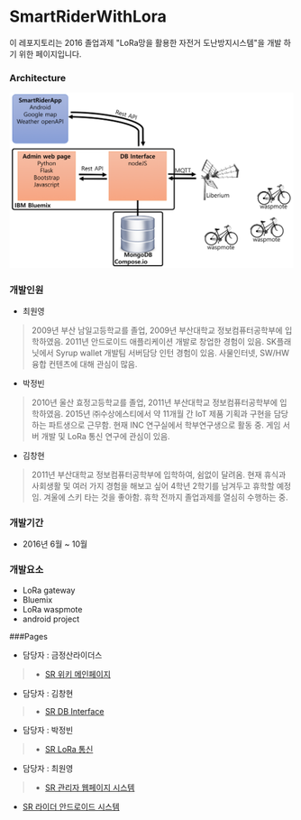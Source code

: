 # SmartRiderWithLora
이 레포지토리는 2016 졸업과제 "LoRa망을 활용한 자전거 도난방지시스템"을 개발 하기 위한 페이지입니다.

### Architecture
![architecture](https://github.com/AndersonChoi/SmartRiderWithLora/blob/master/Architecture/architecture%20screenshot.png)


### 개발인원
* 최원영

>2009년 부산 남일고등학교를 졸업, 2009년 부산대학교 정보컴퓨터공학부에 입학하였음. 2011년 안드로이드 애플리케이션 개발로 창업한 경험이 있음. SK플래닛에서 Syrup wallet 개발팀 서버담당 인턴 경험이 있음. 사물인터넷, SW/HW융합 컨텐츠에 대해 관심이 많음. 

* 박정빈

>2010년 울산 효정고등학교를 졸업, 2011년 부산대학교 정보컴퓨터공학부에 입학하였음. 2015년 ㈜수상에스티에서 약 11개월 간 IoT 제품 기획과 구현을 담당하는 파트생으로 근무함. 현재 INC 연구실에서 학부연구생으로 활동 중. 게임 서버 개발 및 LoRa 통신 연구에 관심이 있음.

* 김창현

>2011년 부산대학교 정보컴퓨터공학부에 입학하여, 쉼없이 달려옴. 현재 휴식과 사회생활 및 여러 가지 경험을 해보고 싶어 4학년 2학기를 남겨두고 휴학할 예정임. 겨울에 스키 타는 것을 좋아함. 휴학 전까지 졸업과제를 열심히 수행하는 중.

### 개발기간
* 2016년 6월 ~ 10월

### 개발요소
* LoRa gateway
* Bluemix
* LoRa waspmote
* android project


###Pages
* 담당자 : 금정산라이더스

> * [SR 위키 메인페이지](https://github.com/AndersonChoi/SmartRiderWithLora/wiki/SR---%EC%9C%84%ED%82%A4-%EB%A9%94%EC%9D%B8%ED%8E%98%EC%9D%B4%EC%A7%80)

* 담당자 : 김창현

> * [SR DB Interface](https://github.com/AndersonChoi/SmartRiderWithLora/wiki/SR-DB-Interface)

* 담당자 : 박정빈

> * [SR LoRa 통신](https://github.com/AndersonChoi/SmartRiderWithLora/wiki/SR-LoRa-%ED%86%B5%EC%8B%A0)

* 담당자 : 최원영

> * [SR 관리자 웹페이지 시스템](https://github.com/AndersonChoi/SmartRiderWithLora/wiki/SR-%EA%B4%80%EB%A6%AC%EC%9E%90-%EC%9B%B9%ED%8E%98%EC%9D%B4%EC%A7%80-%EC%8B%9C%EC%8A%A4%ED%85%9C)
* [SR 라이더 안드로이드 시스템](https://github.com/AndersonChoi/SmartRiderWithLora/wiki/SR-%EB%9D%BC%EC%9D%B4%EB%8D%94-%EC%95%88%EB%93%9C%EB%A1%9C%EC%9D%B4%EB%93%9C-%EC%8B%9C%EC%8A%A4%ED%85%9C)
